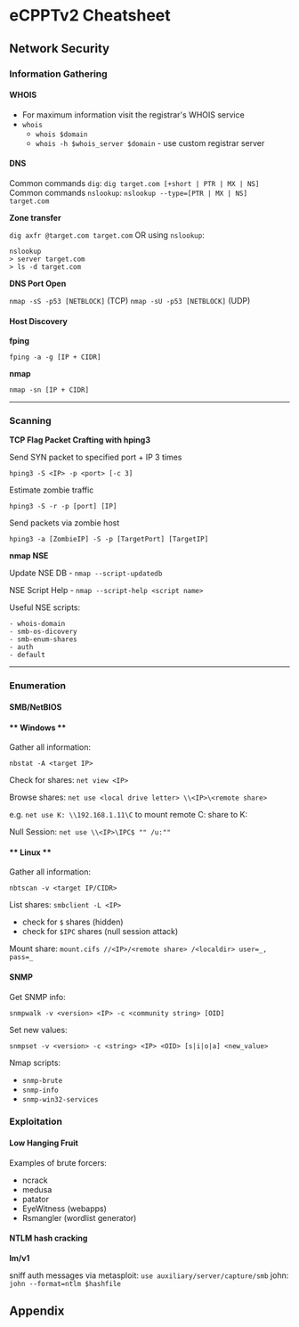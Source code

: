 # eCPPTv2 Cheatsheet

## Network Security

### Information Gathering

#### WHOIS

* For maximum information visit the registrar's WHOIS service
* `whois`
  * `whois $domain`
  * `whois -h $whois_server $domain` - use custom registrar server

#### DNS

Common commands `dig`: `dig target.com [+short | PTR | MX | NS]`
Common commands `nslookup`: `nslookup --type=[PTR | MX | NS] target.com`

**Zone transfer** 

`dig axfr @target.com target.com` OR using `nslookup`:

```
nslookup
> server target.com
> ls -d target.com
```
**DNS Port Open**

`nmap -sS -p53 [NETBLOCK]` (TCP)
`nmap -sU -p53 [NETBLOCK]` (UDP)


#### Host Discovery

**fping**

`fping -a -g [IP + CIDR]`

**nmap**

`nmap -sn [IP + CIDR]`

---
### Scanning

**TCP Flag Packet Crafting with hping3**

Send SYN packet to specified port + IP 3 times

`hping3 -S <IP> -p <port> [-c 3]`

Estimate zombie traffic

`hping3 -S -r -p [port] [IP]`

Send packets via zombie host

`hping3 -a [ZombieIP] -S -p [TargetPort] [TargetIP]`

**nmap NSE**

Update NSE DB - `nmap --script-updatedb`

NSE Script Help - `nmap --script-help <script name>`

Useful NSE scripts:

```
- whois-domain
- smb-os-dicovery
- smb-enum-shares
- auth
- default
```
---
### Enumeration

#### SMB/NetBIOS

<!-- tabs:start -->

#### ** Windows **

Gather all information:

`nbstat -A <target IP>`

Check for shares: `net view <IP>`

Browse shares: `net use <local drive letter> \\<IP>\<remote share>`

e.g. `net use K: \\192.168.1.11\C` to mount remote C: share to K:

Null Session: `net use \\<IP>\IPC$ "" /u:""`

#### ** Linux **

Gather all information:

`nbtscan -v <target IP/CIDR>`

List shares: `smbclient -L <IP>`

* check for `$` shares (hidden)
* check for `$IPC` shares (null session attack)

Mount share: `mount.cifs //<IP>/<remote share> /<localdir> user=_, pass=_`

<!-- tabs:end -->

#### SNMP

Get SNMP info: 

`snmpwalk -v <version> <IP> -c <community string> [OID]` 

Set new values:

`snmpset -v <version> -c <string> <IP> <OID> [s|i|o|a] <new_value>`

Nmap scripts:

* `snmp-brute`
* `snmp-info`
* `snmp-win32-services`


### Exploitation

#### Low Hanging Fruit

Examples of brute forcers:
* ncrack
* medusa
* patator
* EyeWitness (webapps)
* Rsmangler (wordlist generator)

#### NTLM hash cracking
**lm/v1**

sniff auth messages via metasploit: `use auxiliary/server/capture/smb` 
john: `john --format=ntlm $hashfile`



## Appendix
